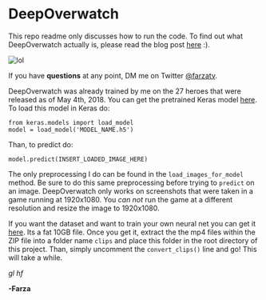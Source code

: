 # DeepOverwatch

This repo readme only discusses how to run the code. To find out what DeepOverwatch actually is, please read the blog post [here](https://medium.com/@farzatv/deepoverwatch-combining-tensorflow-js-overwatch-and-music-1a84d4598bc0) :). 

![lol](https://s3-us-west-2.amazonaws.com/mood1995/medium/Screen+Shot+2018-05-04+at+8.23.31+PM.png)

If you have **questions** at any point, DM me on Twitter [@farzatv](https://twitter.com/FarzaTV).

DeepOverwatch was already trained by me on the 27 heroes that were released as of May 4th, 2018. You can get the pretrained Keras model [here](https://s3-us-west-2.amazonaws.com/mood1995/all_heroes_model.h5). To load this model in Keras do:

```
from keras.models import load_model
model = load_model('MODEL_NAME.h5')
```

Than, to predict do:
```
model.predict(INSERT_LOADED_IMAGE_HERE)
```

The only preprocessing I do can be found in the ```load_images_for_model``` method. Be sure to do this same preprocessing before trying to ```predict``` on an image. DeepOverwatch only works on screenshots that were taken in a game running at 1920x1080. You *can not* run the game at a different resolution and resize the image to 1920x1080.


If you want the dataset and want to train your own neural net you can get it [here](https://archive.org/details/clips_201805). Its a fat 10GB file. Once you get it, extract the the mp4 files within the ZIP file into a folder name ```clips``` and place this folder in the root directory of this project. Than, simply uncomment the ```convert_clips()``` line and go! This will take a while. 


*gl hf*

**-Farza**





